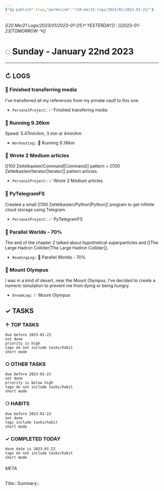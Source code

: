 ```yaml
---
{"dg-publish":true,"permalink":"/20-me/21-logs/2023/01/2023-01-22/"}
---
```


###### [[20 Me/21 Logs/2023/01/2023-01-21\|↶ YESTERDAY]] ⁝ [[2023-01-23\|TOMORROW ↷]]
# ◌ Sunday - January 22nd 2023
---
## ↻ LOGS
### 🚧 Finished transferring media
I've transferred all my references from my private vault to this one.
- `PersonalProject`:: ✅ Finished transfering media

### 🏃 Running 9.36km
Speed: 5.47min/km, 3 min at 4min/km 
- `WorkoutLog`:: 🏃 Running 9.36km

### 🚧 Wrote 2 Medium articles
[[100 Zettelkasten/Command\|Command]] pattern + [[100 Zettelkasten/Iterator\|Iterator]] pattern articles.
- `PersonalProject`:: ✅ Wrote 2 Medium articles

### 🚧 PyTelegramFS
Created a small [[100 Zettelkasten/Python\|Python]] program to get infinite cloud storage using Telegram.
- `PersonalProject`:: ✅ PyTelegramFS

### 📕 Parallel Worlds - 70%
The end of the chapter 2 talked about hypothetical superparticles and [[The Large Hadron Collider\|The Large Hadron Collider]].
- `ReadingLog`:: 📖 Parallel Worlds - 70% 

### 💭 Mount Olympus
I was in a kind of desert, near the Mount Olympus. I've decided to create a numeric simulation to prevent me from dying or being hungry.
- `DreamLog`:: ✨ Mount Olympus


## ✓ TASKS

###  ↑ TOP TASKS
```tasks
due before 2023-01-23
not done
priority is high
tags do not include tasks/habit
short mode
```

### ○ OTHER TASKS
```tasks
due before 2023-01-23
not done
priority is below high
tags do not include tasks/habit
short mode
```

### ⚆ HABITS
```tasks
due before 2023-01-23
not done
tags include tasks/habit
short mode
```

### ✓ COMPLETED TODAY
```tasks
done date is 2023-01-22
tags do not include tasks/habit
short mode
```





###### META
Title:: 
Summary:: 


